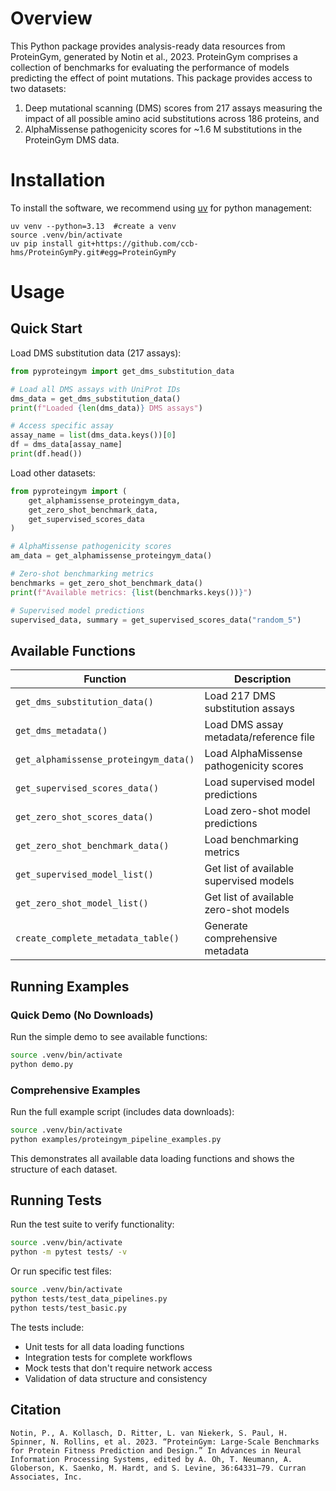 # Overview
This Python package provides analysis-ready data resources from ProteinGym, generated by Notin et al., 2023. 
ProteinGym comprises a collection of benchmarks for evaluating the performance of models predicting the effect of point mutations. 
This package provides access to two datasets: 
1. Deep mutational scanning (DMS) scores from 217 assays measuring the impact of all possible amino acid substitutions across 186 proteins, and 
2. AlphaMissense pathogenicity scores for ~1.6 M substitutions in the ProteinGym DMS data.

# Installation
To install the software, we recommend using [uv](https://docs.astral.sh/uv/#installation) for python management:

```
uv venv --python=3.13  #create a venv
source .venv/bin/activate 
uv pip install git+https://github.com/ccb-hms/ProteinGymPy.git#egg=ProteinGymPy
```

# Usage

## Quick Start

Load DMS substitution data (217 assays):
```python
from pyproteingym import get_dms_substitution_data

# Load all DMS assays with UniProt IDs  
dms_data = get_dms_substitution_data()
print(f"Loaded {len(dms_data)} DMS assays")

# Access specific assay
assay_name = list(dms_data.keys())[0]
df = dms_data[assay_name]
print(df.head())
```

Load other datasets:
```python
from pyproteingym import (
    get_alphamissense_proteingym_data,
    get_zero_shot_benchmark_data,
    get_supervised_scores_data
)

# AlphaMissense pathogenicity scores
am_data = get_alphamissense_proteingym_data()

# Zero-shot benchmarking metrics  
benchmarks = get_zero_shot_benchmark_data()
print(f"Available metrics: {list(benchmarks.keys())}")

# Supervised model predictions
supervised_data, summary = get_supervised_scores_data("random_5")
```

## Available Functions

| Function | Description |
|----------|-------------|
| `get_dms_substitution_data()` | Load 217 DMS substitution assays |
| `get_dms_metadata()` | Load DMS assay metadata/reference file |
| `get_alphamissense_proteingym_data()` | Load AlphaMissense pathogenicity scores |
| `get_supervised_scores_data()` | Load supervised model predictions |
| `get_zero_shot_scores_data()` | Load zero-shot model predictions |
| `get_zero_shot_benchmark_data()` | Load benchmarking metrics |
| `get_supervised_model_list()` | Get list of available supervised models |
| `get_zero_shot_model_list()` | Get list of available zero-shot models |
| `create_complete_metadata_table()` | Generate comprehensive metadata |

## Running Examples

### Quick Demo (No Downloads)
Run the simple demo to see available functions:
```bash
source .venv/bin/activate
python demo.py
```

### Comprehensive Examples
Run the full example script (includes data downloads):
```bash
source .venv/bin/activate
python examples/proteingym_pipeline_examples.py
```

This demonstrates all available data loading functions and shows the structure of each dataset.

## Running Tests

Run the test suite to verify functionality:
```bash
source .venv/bin/activate
python -m pytest tests/ -v
```

Or run specific test files:
```bash
source .venv/bin/activate  
python tests/test_data_pipelines.py
python tests/test_basic.py
```

The tests include:
- Unit tests for all data loading functions
- Integration tests for complete workflows  
- Mock tests that don't require network access
- Validation of data structure and consistency

## Citation
```
Notin, P., A. Kollasch, D. Ritter, L. van Niekerk, S. Paul, H. Spinner, N. Rollins, et al. 2023. “ProteinGym: Large-Scale Benchmarks for Protein Fitness Prediction and Design.” In Advances in Neural Information Processing Systems, edited by A. Oh, T. Neumann, A. Globerson, K. Saenko, M. Hardt, and S. Levine, 36:64331–79. Curran Associates, Inc.
```
